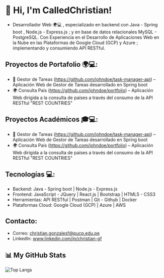 # 👋 Hi, I'm CalledChristian!

- Desarrollador Web 🌍💻 , especializado en backend con Java - Spring boot , Node.js - Express.js ; y en base de datos relacionales MySQL - PostgreSQL. Con Experiencia en el Desarrollo de Aplicaciones Web en la Nube en las Plataformas de Google Cloud (GCP) y Azure ; implementando y consumiendo API RESTful. 
 
## Proyectos de Portafolio 🌍💻:

- 📝 Gestor de Tareas (https://github.com/johndoe/task-manager-api) – Aplicación Web de Gestor de Tareas desarrollado en Spring boot
- 🌍 Consulta País (https://github.com/johndoe/portfolio) – Aplicación Web dirigida a la consulta de países a través del consumo de la API RESTful "REST COUNTRIES"

## Proyectos Académicos 🎓💻:

- 📝 Gestor de Tareas (https://github.com/johndoe/task-manager-api) – Aplicación Web de Gestor de Tareas desarrollado en Spring boot
- 🌍 Consulta País (https://github.com/johndoe/portfolio) – Aplicación Web dirigida a la consulta de países a través del consumo de la API RESTful "REST COUNTRIES"  
 
## Tecnologías 💻:
- Backend: Java - Spring boot | Node.js - Express.js 
- Frontend: JavaScript - JQuery | React.js | Bootstrap | HTML5 - CSS3
- Herramientas: API RESTful | Postman | Git - Github | Docker
- Plataformas Cloud: Google Cloud (GCP) | Azure | AWS

## Contacto: 
- Correo: christian.gonzalesf@pucp.edu.pe
- LinkedIn: www.linkedin.com/in/christian-gf

## 📊 My GitHub Stats

![Top Langs](https://github-readme-stats.vercel.app/api/top-langs/?username=CalledChristian&theme=radical&layout=compact&langs_count=8)

<!--
**CalledChristian/CalledChristian** is a ✨ _special_ ✨ repository because its `README.md` (this file) appears on your GitHub profile.

Here are some ideas to get you started:

- 🔭 I’m currently working on ...
- 🌱 I’m currently learning ...
- 👯 I’m looking to collaborate on ...
- 🤔 I’m looking for help with ...
- 💬 Ask me about ...
- 📫 How to reach me: ...
- 😄 Pronouns: ...
- ⚡ Fun fact: ...
-->
